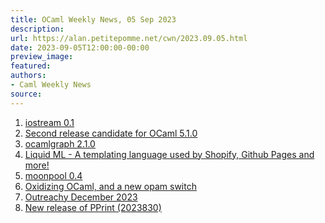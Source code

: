 ```yaml
---
title: OCaml Weekly News, 05 Sep 2023
description:
url: https://alan.petitepomme.net/cwn/2023.09.05.html
date: 2023-09-05T12:00:00-00:00
preview_image:
featured:
authors:
- Caml Weekly News
source:
---
```

    
<ol><li><a href="https://alan.petitepomme.net/cwn/2023.09.05.html#1">iostream 0.1</a></li><li><a href="https://alan.petitepomme.net/cwn/2023.09.05.html#2">Second release candidate for OCaml 5.1.0</a></li><li><a href="https://alan.petitepomme.net/cwn/2023.09.05.html#3">ocamlgraph 2.1.0</a></li><li><a href="https://alan.petitepomme.net/cwn/2023.09.05.html#4">Liquid ML - A templating language used by Shopify, Github Pages and more!</a></li><li><a href="https://alan.petitepomme.net/cwn/2023.09.05.html#5">moonpool 0.4</a></li><li><a href="https://alan.petitepomme.net/cwn/2023.09.05.html#6">Oxidizing OCaml, and a new opam switch</a></li><li><a href="https://alan.petitepomme.net/cwn/2023.09.05.html#7">Outreachy December 2023</a></li><li><a href="https://alan.petitepomme.net/cwn/2023.09.05.html#8">New release of PPrint (2023830)</a></li></ol>
